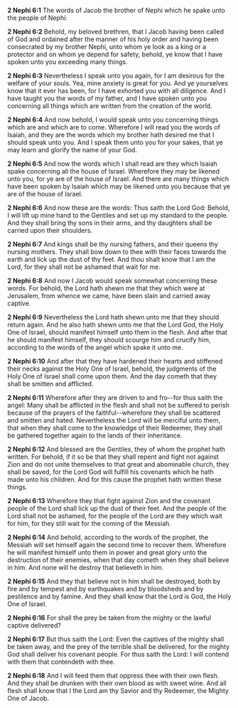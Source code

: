 **2 Nephi 6:1** The words of Jacob the brother of Nephi which he spake unto the people of Nephi:

**2 Nephi 6:2** Behold, my beloved brethren, that I Jacob having been called of God and ordained after the manner of his holy order and having been consecrated by my brother Nephi, unto whom ye look as a king or a protector and on whom ye depend for safety, behold, ye know that I have spoken unto you exceeding many things.

**2 Nephi 6:3** Nevertheless I speak unto you again, for I am desirous for the welfare of your souls. Yea, mine anxiety is great for you. And ye yourselves know that it ever has been, for I have exhorted you with all diligence. And I have taught you the words of my father, and I have spoken unto you concerning all things which are written from the creation of the world.

**2 Nephi 6:4** And now behold, I would speak unto you concerning things which are and which are to come. Wherefore I will read you the words of Isaiah, and they are the words which my brother hath desired me that I should speak unto you. And I speak them unto you for your sakes, that ye may learn and glorify the name of your God.

**2 Nephi 6:5** And now the words which I shall read are they which Isaiah spake concerning all the house of Israel. Wherefore they may be likened unto you, for ye are of the house of Israel. And there are many things which have been spoken by Isaiah which may be likened unto you because that ye are of the house of Israel.

**2 Nephi 6:6** And now these are the words: Thus saith the Lord God: Behold, I will lift up mine hand to the Gentiles and set up my standard to the people. And they shall bring thy sons in their arms, and thy daughters shall be carried upon their shoulders.

**2 Nephi 6:7** And kings shall be thy nursing fathers, and their queens thy nursing mothers. They shall bow down to thee with their faces towards the earth and lick up the dust of thy feet. And thou shalt know that I am the Lord, for they shall not be ashamed that wait for me.

**2 Nephi 6:8** And now I Jacob would speak somewhat concerning these words. For behold, the Lord hath shewn me that they which were at Jerusalem, from whence we came, have been slain and carried away captive.

**2 Nephi 6:9** Nevertheless the Lord hath shewn unto me that they should return again. And he also hath shewn unto me that the Lord God, the Holy One of Israel, should manifest himself unto them in the flesh. And after that he should manifest himself, they should scourge him and crucify him, according to the words of the angel which spake it unto me.

**2 Nephi 6:10** And after that they have hardened their hearts and stiffened their necks against the Holy One of Israel, behold, the judgments of the Holy One of Israel shall come upon them. And the day cometh that they shall be smitten and afflicted.

**2 Nephi 6:11** Wherefore after they are driven to and fro--for thus saith the angel: Many shall be afflicted in the flesh and shall not be suffered to perish because of the prayers of the faithful--wherefore they shall be scattered and smitten and hated. Nevertheless the Lord will be merciful unto them, that when they shall come to the knowledge of their Redeemer, they shall be gathered together again to the lands of their inheritance.

**2 Nephi 6:12** And blessed are the Gentiles, they of whom the prophet hath written. For behold, if it so be that they shall repent and fight not against Zion and do not unite themselves to that great and abominable church, they shall be saved, for the Lord God will fulfill his covenants which he hath made unto his children. And for this cause the prophet hath written these things.

**2 Nephi 6:13** Wherefore they that fight against Zion and the covenant people of the Lord shall lick up the dust of their feet. And the people of the Lord shall not be ashamed, for the people of the Lord are they which wait for him, for they still wait for the coming of the Messiah.

**2 Nephi 6:14** And behold, according to the words of the prophet, the Messiah will set himself again the second time to recover them. Wherefore he will manifest himself unto them in power and great glory unto the destruction of their enemies, when that day cometh when they shall believe in him. And none will he destroy that believeth in him.

**2 Nephi 6:15** And they that believe not in him shall be destroyed, both by fire and by tempest and by earthquakes and by bloodsheds and by pestilence and by famine. And they shall know that the Lord is God, the Holy One of Israel.

**2 Nephi 6:16** For shall the prey be taken from the mighty or the lawful captive delivered?

**2 Nephi 6:17** But thus saith the Lord: Even the captives of the mighty shall be taken away, and the prey of the terrible shall be delivered, for the mighty God shall deliver his covenant people. For thus saith the Lord: I will contend with them that contendeth with thee.

**2 Nephi 6:18** And I will feed them that oppress thee with their own flesh. And they shall be drunken with their own blood as with sweet wine. And all flesh shall know that I the Lord am thy Savior and thy Redeemer, the Mighty One of Jacob.

